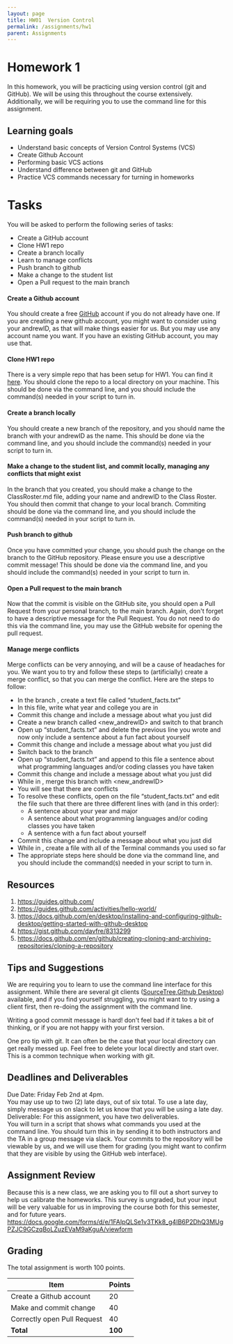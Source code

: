 ```yaml
---
layout: page
title: HW01  Version Control
permalink: /assignments/hw1
parent: Assignments
---
```


# Homework 1
In this homework, you will be practicing using version control (git and GitHub). We will be using this throughout the course extensively.  Additionally, we will be requiring you to use the command line for this assignment. 


## Learning goals
- Understand basic concepts of Version Control Systems (VCS)
- Create Github Account
- Performing basic VCS actions
- Understand difference between git and GitHub
- Practice VCS commands necessary for turning in homeworks

# Tasks
You will be asked to perform the following series of tasks:
- Create a GitHub account
- Clone HW1 repo
- Create a branch locally
- Learn to manage conflicts
- Push branch to github
- Make a change to the student list
- Open a Pull request to the main branch


#### Create a Github account
You should create a free [GitHub](https://www.github.com) account if you do not already have one.  If you are creating a new github account, you might want to consider using your andrewID, as that will make things easier for us.  But you may use any account name you want.
If you have an existing GitHub account, you may use that.

#### Clone HW1 repo
There is a very simple repo that has been setup for HW1. You can find it [here](https://github.com/cmu-crafting-software/Homework01).  You should clone the repo to a local directory on your machine.   This should be done via the command line, and you should include the command(s) needed in your script to turn in.

#### Create a branch locally
You should create a new branch of the repository, and you should name the branch with your andrewID as the name.  This should be done via the command line, and you should include the command(s) needed in your script to turn in.


#### Make a change to the student list, and commit locally, managing any conflicts that might exist
In the branch that you created, you should make a change to the ClassRoster.md file, adding your name and andrewID to the Class Roster.  You should then commit that change to your local branch.  Commiting should be done via the command line, and you should include the command(s) needed in your script to turn in.


#### Push branch to github
Once you have committed your change, you should push the change on the branch to the GitHub repository.  Please ensure you use a descriptive commit message! This should be done via the command line, and you should include the command(s) needed in your script to turn in.


#### Open a Pull request to the main branch
Now that the commit is visible on the GitHub site, you should open a Pull Request from your personal branch, to the main branch.  Again, don't forget to have a descriptive message for the Pull Request.  You do not need to do this via the command line, you may use the GitHub website for opening the pull request.

#### Manage merge conflicts 
Merge conflicts can be very annoying, and will be a cause of headaches for you.  We want you to try and follow these steps to (artificially) create a merge conflict, so that you can merge the conflict. Here are the steps to follow:
* In the branch <andrewID>, create a text file called “student_facts.txt”
* In this file, write what year and college you are in
* Commit this change and include a message about what you just did
* Create a new branch called <new_andrewID> and switch to that branch
* Open up “student_facts.txt” and delete the previous line you wrote and now only include a sentence about a fun fact about yourself
* Commit this change and include a message about what you just did
* Switch back to the branch <andrewID>
* Open up “student_facts.txt” and append to this file a sentence about what programming languages and/or coding classes you have taken
* Commit this change and include a message about what you just did
* While in <andrewID>, merge this branch with <new_andrewID>
* You will see that there are conflicts
* To resolve these conflicts, open on the file “student_facts.txt” and edit the file such that there are three different lines with (and in this order):
  * A sentence about your year and major
  * A sentence about what programming languages and/or coding classes you have taken
  * A sentence with a fun fact about yourself
* Commit this change and include a message about what you just did
* While in <andrewID>, create a file with all of the Terminal commands you used so far
* The appropriate steps here should be done via the command line, and you should include the command(s) needed in your script to turn in.



## Resources
1. https://guides.github.com/
2. https://guides.github.com/activities/hello-world/
3. https://docs.github.com/en/desktop/installing-and-configuring-github-desktop/getting-started-with-github-desktop
4. https://gist.github.com/davfre/8313299
5. https://docs.github.com/en/github/creating-cloning-and-archiving-repositories/cloning-a-repository


## Tips and Suggestions
We are requiring you to learn to use the command line interface for this assignment.  While there are several git clients ([SourceTree](https://www.sourcetreeapp.com/),[Github Desktop](https://desktop.github.com/)) available, and if you find yourself struggling, you might want to try using a client first, then re-doing the assignment with the command line. 

Writing a good commit message is hard! don't feel bad if it takes a bit of thinking, or if you are not happy with your first version.

One pro tip with git.  It can often be the case that your local directory can get really messed up. Feel free to delete your local directly and start over.  This is a common technique when working with git.

## Deadlines and Deliverables
Due Date: Friday Feb 2nd at 4pm.  
You may use up to two (2) late days, out of six total.  To use a late day, simply message us on slack to let us know that you will be using a late day.
Deliverable: For this assignment, you have two deliverables.  
You will turn in a script that shows what commands you used at the command line. You should turn this in by sending it to both instructors and the TA in a group message via slack. 
Your commits to the repository will be viewable by us, and we will use them for grading (you might want to confirm that they are visible by using the GitHub web interface).



## Assignment Review
Because this is a new class, we are asking you to fill out a short survey to help us calibrate the homeworks.  This survey is ungraded, but your input will be very valuable for us in improving the course both for this semester, and for future years. 
https://docs.google.com/forms/d/e/1FAIpQLSe1v3TKk8_g4IB6P2DhQ3MUgPZJC9GCzqBoLZuzEVaM9aKguA/viewform


## Grading
The total assignment is worth 100 points.

| Item        | Points      |
| ----------- | ----------- |
| Create a Github account | 20       |
| Make and commit change  | 40        |
| Correctly open Pull Request | 40        |
| **Total**       | **100**         |

